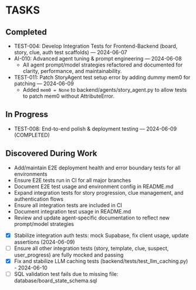 # TASKS

## Completed
- TEST-004: Develop Integration Tests for Frontend-Backend (board, story, clue, auth test scaffolds) — 2024-06-07
- AI-010: Advanced agent tuning & prompt engineering — 2024-06-08
  - All agent prompt/model strategies refactored and documented for clarity, performance, and maintainability.
- TEST-011: Patch StoryAgent test setup error by adding dummy mem0 for patching — 2024-06-09
    - Added `mem0 = None` to backend/agents/story_agent.py to allow tests to patch mem0 without AttributeError.

## In Progress

- TEST-008: End-to-end polish & deployment testing — 2024-06-09 (COMPLETED)

## Discovered During Work
- Add/maintain E2E deployment health and error boundary tests for all environments
- Ensure E2E tests run in CI for all major branches
- Document E2E test usage and environment config in README.md
- Expand integration tests for story progression, clue management, and authentication flows
- Ensure all integration tests are included in CI
- Document integration test usage in README.md
- Review and update agent-specific documentation to reflect new prompt/model strategies
- [x] Stabilize integration auth tests: mock Supabase, fix client usage, update assertions (2024-06-09)
- [ ] Ensure all other integration tests (story, template, clue, suspect, user_progress) are fully mocked and passing
- [x] Fix and stabilize LLM caching tests (backend/tests/test_llm_caching.py) - 2024-06-10
- [ ] SQL validation test fails due to missing file: database/board_state_schema.sql
